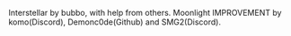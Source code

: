 Interstellar by bubbo, with help from others.
Moonlight IMPROVEMENT by komo(Discord), Demonc0de(Github) and SMG2(Discord).
